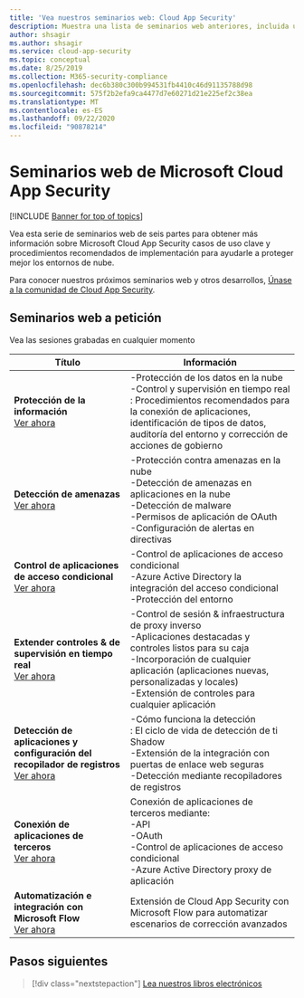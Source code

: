```yaml
---
title: 'Vea nuestros seminarios web: Cloud App Security'
description: Muestra una lista de seminarios web anteriores, incluida una descripción.
author: shsagir
ms.author: shsagir
ms.service: cloud-app-security
ms.topic: conceptual
ms.date: 8/25/2019
ms.collection: M365-security-compliance
ms.openlocfilehash: dec6b380c300b994531fb4410c46d91135788d98
ms.sourcegitcommit: 575f2b2efa9ca4477d7e60271d21e225ef2c38ea
ms.translationtype: MT
ms.contentlocale: es-ES
ms.lasthandoff: 09/22/2020
ms.locfileid: "90878214"
---
```

# <a name="microsoft-cloud-app-security-webinars"></a>Seminarios web de Microsoft Cloud App Security

[!INCLUDE [Banner for top of topics](includes/banner.md)]

Vea esta serie de seminarios web de seis partes para obtener más información sobre Microsoft Cloud App Security casos de uso clave y procedimientos recomendados de implementación para ayudarle a proteger mejor los entornos de nube.

Para conocer nuestros próximos seminarios web y otros desarrollos, [Únase a la comunidad de Cloud App Security](https://aka.ms/SecurityCommunity).

## <a name="on-demand-webinars"></a>Seminarios web a petición

Vea las sesiones grabadas en cualquier momento

| Título | Información |
| --- | --- |
| **Protección de la información**<br />[Ver ahora](https://go.microsoft.com/fwlink/?linkid=2101487) | -Protección de los datos en la nube<br />-Control y supervisión en tiempo real<br />: Procedimientos recomendados para la conexión de aplicaciones, identificación de tipos de datos, auditoría del entorno y corrección de acciones de gobierno |
| **Detección de amenazas**<br />[Ver ahora](https://go.microsoft.com/fwlink/?linkid=2101574) | -Protección contra amenazas en la nube<br />-Detección de amenazas en aplicaciones en la nube<br />-Detección de malware<br />-Permisos de aplicación de OAuth<br />-Configuración de alertas en directivas |
| **Control de aplicaciones de acceso condicional**<br />[Ver ahora](https://go.microsoft.com/fwlink/?linkid=2102100) | -Control de aplicaciones de acceso condicional<br />-Azure Active Directory la integración del acceso condicional<br />-Protección del entorno |
| **Extender controles & de supervisión en tiempo real**<br />[Ver ahora](https://go.microsoft.com/fwlink/?linkid=2110389) | -Control de sesión & infraestructura de proxy inverso<br />-Aplicaciones destacadas y controles listos para su caja<br />-Incorporación de cualquier aplicación (aplicaciones nuevas, personalizadas y locales)<br />-Extensión de controles para cualquier aplicación |
| **Detección de aplicaciones y configuración del recopilador de registros**<br />[Ver ahora](https://go.microsoft.com/fwlink/?linkid=2102101) | -Cómo funciona la detección<br />: El ciclo de vida de detección de ti Shadow<br />-Extensión de la integración con puertas de enlace web seguras<br />-Detección mediante recopiladores de registros |
| **Conexión de aplicaciones de terceros**<br />[Ver ahora](https://go.microsoft.com/fwlink/?linkid=2102200) | Conexión de aplicaciones de terceros mediante:<br />-API<br />-OAuth<br />-Control de aplicaciones de acceso condicional<br />-Azure Active Directory proxy de aplicación |
| **Automatización e integración con Microsoft Flow**<br />[Ver ahora](https://go.microsoft.com/fwlink/?linkid=2102102) | Extensión de Cloud App Security con Microsoft Flow para automatizar escenarios de corrección avanzados |

## <a name="next-steps"></a>Pasos siguientes

> [!div class="nextstepaction"]
> [Lea nuestros libros electrónicos](e-books.md)
